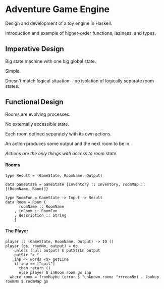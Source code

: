 Adventure Game Engine
====

Design and development of a toy engine in Haskell.

Introduction and example of higher-order functions, laziness, and types.

Imperative Design
----

Big state machine with one big global state.

Simple.

Doesn't match logical situation-- no isolation of logically separate room states.

Functional Design
----

Rooms are evolving processes.

No externally accessible state.

Each room defined separately with its own actions.

An action produces some output and the next room to be in. 

*Actions are the only things with access to room state.*


#### Rooms

~~~{.haskell}
type Result = (GameState, RoomName, Output)

data GameState = GameState {inventory :: Inventory, roomMap :: [(RoomName, Room)]}

type RoomFun = GameState -> Input -> Result
data Room = Room {
      roomName :: RoomName
    , inRoom :: RoomFun
    , description :: String
    }
~~~

#### The Player

~~~{.haskell}
player :: (GameState, RoomName, Output) -> IO ()
player (gs, roomNm, output) = do
    unless (null output) $ putStrLn output
    putStr "> "
    inp <- words <$> getLine
    if inp == ["quit"]  
      then return () 
      else player $ inRoom room gs inp 
  where room = fromMaybe (error $ "unknown room: "++roomNm) . lookup roomNm $ roomMap gs
~~~

